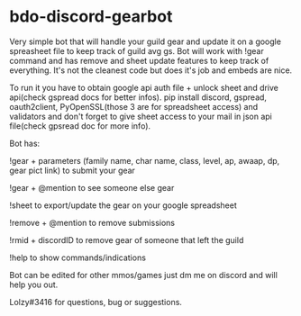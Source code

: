 # bdo-discord-gearbot
Very simple bot that will handle your guild gear and update it on a google spreasheet file to keep track of guild avg gs.
Bot will work with !gear command and has remove and sheet update features to keep track of everything. It's not the cleanest code but does it's job and embeds are nice.

To run it you have to obtain google api auth file + unlock sheet and drive api(check gspread docs for better infos). 
pip install discord, gspread, oauth2client, PyOpenSSL(those 3 are for spreadsheet access) and validators and don't forget to give sheet access to your mail in json api file(check gpsread doc for more info).

Bot has:

!gear + parameters (family name, char name, class, level, ap, awaap, dp, gear pict link) to submit your gear

!gear + @mention to see someone else gear

!sheet to export/update the gear on your google spreadsheet

!remove + @mention to remove submissions

!rmid + discordID to remove gear of someone that left the guild

!help to show commands/indications

Bot can be edited for other mmos/games just dm me on discord and will help you out.

Lolzy#3416 for questions, bug or suggestions.
